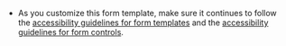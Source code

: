 - As you customize this form template, make sure it continues to follow the [accessibility guidelines for form templates](https://designsystem.digital.gov/templates/form-templates/) and the [accessibility guidelines for form controls](https://designsystem.digital.gov/components/form/).
